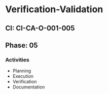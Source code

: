 # Verification-Validation

## CI: CI-CA-O-001-005
## Phase: 05

### Activities
- Planning
- Execution
- Verification
- Documentation
